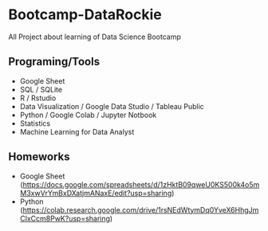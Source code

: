 # Bootcamp-DataRockie
All Project about learning of Data Science Bootcamp

## Programing/Tools
* Google Sheet
* SQL / SQLite
* R / Rstudio
* Data Visualization / Google Data Studio / Tableau Public
* Python / Google Colab / Jupyter Notbook
* Statistics
* Machine Learning for Data Analyst

## Homeworks
* Google Sheet (https://docs.google.com/spreadsheets/d/1zHktB09qweU0KS500k4o5mM3xwVrYmBxDXatjmANaxE/edit?usp=sharing)
* Python (https://colab.research.google.com/drive/1rsNEdWtymDq0YveX6HhgJmClxCcm8PwK?usp=sharing)
